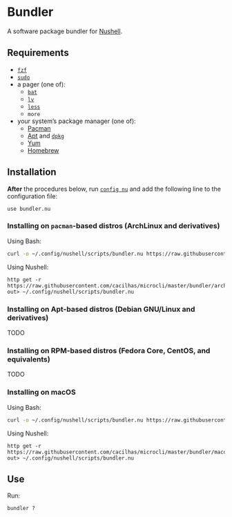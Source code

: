 [Apt]: https://wiki.debian.org/Apt
[bat]: https://crates.io/crates/bat
[config nu]: https://www.nushell.sh/commands/docs/config_nu.html
[dpkg]: https://manpages.debian.org/stretch/dpkg/dpkg.1.en.html
[fzf]: https://github.com/junegunn/fzf
[Homebrew]: https://brew.sh/
[less]: https://www.greenwoodsoftware.com/less/
[lv]: https://manpages.debian.org/testing/lv/pager.1.en.html
[Nushell]: https://www.nushell.sh/
[Pacman]: https://wiki.archlinux.org/title/Pacman
[sudo]: https://www.sudo.ws/
[Yum]: https://www.redhat.com/sysadmin/how-manage-packages

# Bundler

A software package bundler for [Nushell][].

## Requirements

- [`fzf`][fzf]
- [`sudo`][sudo]
- a pager (one of):
  - [`bat`][bat]
  - [`lv`][lv]
  - [`less`][less]
  - `more`
- your system’s package manager (one of):
  - [Pacman][]
  - [Apt][] and [`dpkg`][dpkg]
  - [Yum][]
  - [Homebrew][]

## Installation

**After** the procedures below, run [`config nu`][config nu] and add the
following line to the configuration file:

```nu
use bundler.nu
```

### Installing on `pacman`-based distros (ArchLinux and derivatives)

Using Bash:

```sh
curl -o ~/.config/nushell/scripts/bundler.nu https://raw.githubusercontent.com/cacilhas/microcli/master/bundler/archlinux.nu
```

Using Nushell:

```nu
http get -r https://raw.githubusercontent.com/cacilhas/microcli/master/bundler/archlinux.nu out> ~/.config/nushell/scripts/bundler.nu
```

### Installing on Apt-based distros (Debian GNU/Linux and derivatives)

TODO

### Installing on RPM-based distros (Fedora Core, CentOS, and equivalents)

TODO

### Installing on macOS

Using Bash:

```sh
curl -o ~/.config/nushell/scripts/bundler.nu https://raw.githubusercontent.com/cacilhas/microcli/master/bundler/macos.nu
```

Using Nushell:

```nu
http get -r https://raw.githubusercontent.com/cacilhas/microcli/master/bundler/macos.nu out> ~/.config/nushell/scripts/bundler.nu
```

## Use

Run:

```nu
bundler ?
```
